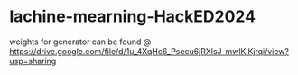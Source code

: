 # lachine-mearning-HackED2024
weights for generator can be found @ https://drive.google.com/file/d/1u_4XqHc6_Psecu6jRXlsJ-mwlKlKjrqi/view?usp=sharing
